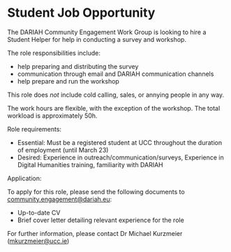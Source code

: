 # Student Job Opportunity

The DARIAH Community Engagement Work Group is looking to hire a Student Helper for help in conducting a survey and workshop.

The role responsibilities include:

- help preparing and distributing the survey
- communication through email and DARIAH communication channels
- help prepare and run the workshop

This role does *not* include cold calling, sales, or annying people in any way.

The work hours are flexible, with the exception of the workshop. The total workload is approximately 50h.

Role requirements:

- Essential: Must be a registered student at UCC throughout the duration of employment (until March 23)
- Desired: Experience in outreach/communication/surveys, Experience in Digital Humanities training, familiarity with DARIAH


Application:

To apply for this role, please send the following documents to community.engagement@dariah.eu:

- Up-to-date CV
- Brief cover letter detailing relevant experience for the role



For further information, please contact Dr Michael Kurzmeier (mkurzmeier@ucc.ie)
